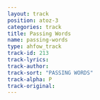 ```yaml
---
layout: track
position: atoz-3
categories: track
title: Passing Words
name: passing-words
type: ahfow_track
track-id: 213
track-lyrics: 
track-author: 
track-sort: "PASSING WORDS"
track-alpha: P
track-original: 
---
```

